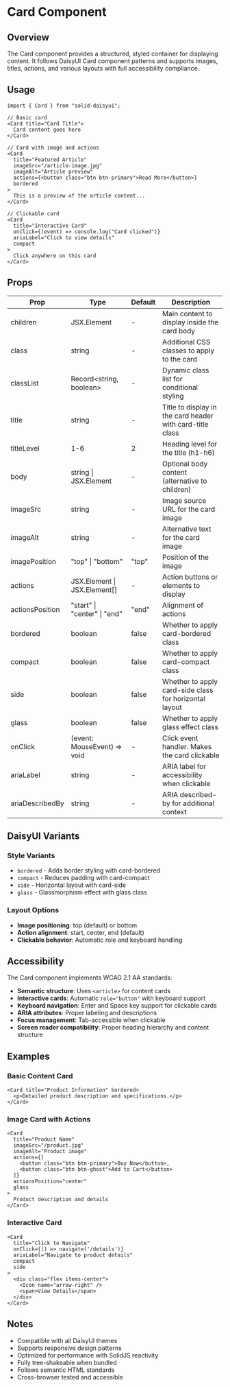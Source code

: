 # Card Component

## Overview
The Card component provides a structured, styled container for displaying content. It follows DaisyUI Card component patterns and supports images, titles, actions, and various layouts with full accessibility compliance.

## Usage
```tsx
import { Card } from "solid-daisyui";

// Basic card
<Card title="Card Title">
  Card content goes here
</Card>

// Card with image and actions
<Card
  title="Featured Article"
  imageSrc="/article-image.jpg"
  imageAlt="Article preview"
  actions={<button class="btn btn-primary">Read More</button>}
  bordered
>
  This is a preview of the article content...
</Card>

// Clickable card
<Card
  title="Interactive Card"
  onClick={(event) => console.log("Card clicked")}
  ariaLabel="Click to view details"
  compact
>
  Click anywhere on this card
</Card>
```

## Props

| Prop | Type | Default | Description |
|------|------|---------|-------------|
| children | JSX.Element | - | Main content to display inside the card body |
| class | string | - | Additional CSS classes to apply to the card |
| classList | Record<string, boolean> | - | Dynamic class list for conditional styling |
| title | string | - | Title to display in the card header with card-title class |
| titleLevel | 1-6 | 2 | Heading level for the title (h1-h6) |
| body | string \| JSX.Element | - | Optional body content (alternative to children) |
| imageSrc | string | - | Image source URL for the card image |
| imageAlt | string | - | Alternative text for the card image |
| imagePosition | "top" \| "bottom" | "top" | Position of the image |
| actions | JSX.Element \| JSX.Element[] | - | Action buttons or elements to display |
| actionsPosition | "start" \| "center" \| "end" | "end" | Alignment of actions |
| bordered | boolean | false | Whether to apply card-bordered class |
| compact | boolean | false | Whether to apply card-compact class |
| side | boolean | false | Whether to apply card-side class for horizontal layout |
| glass | boolean | false | Whether to apply glass effect class |
| onClick | (event: MouseEvent) => void | - | Click event handler. Makes the card clickable |
| ariaLabel | string | - | ARIA label for accessibility when clickable |
| ariaDescribedBy | string | - | ARIA described-by for additional context |

## DaisyUI Variants

### Style Variants
- `bordered` - Adds border styling with card-bordered
- `compact` - Reduces padding with card-compact  
- `side` - Horizontal layout with card-side
- `glass` - Glassmorphism effect with glass class

### Layout Options
- **Image positioning**: top (default) or bottom
- **Action alignment**: start, center, end (default)
- **Clickable behavior**: Automatic role and keyboard handling

## Accessibility

The Card component implements WCAG 2.1 AA standards:

- **Semantic structure**: Uses `<article>` for content cards
- **Interactive cards**: Automatic `role="button"` with keyboard support
- **Keyboard navigation**: Enter and Space key support for clickable cards
- **ARIA attributes**: Proper labeling and descriptions
- **Focus management**: Tab-accessible when clickable
- **Screen reader compatibility**: Proper heading hierarchy and content structure

## Examples

### Basic Content Card
```tsx
<Card title="Product Information" bordered>
  <p>Detailed product description and specifications.</p>
</Card>
```

### Image Card with Actions
```tsx
<Card
  title="Product Name"
  imageSrc="/product.jpg"
  imageAlt="Product image"
  actions={[
    <button class="btn btn-primary">Buy Now</button>,
    <button class="btn btn-ghost">Add to Cart</button>
  ]}
  actionsPosition="center"
  glass
>
  Product description and details
</Card>
```

### Interactive Card
```tsx
<Card
  title="Click to Navigate"
  onClick={() => navigate('/details')}
  ariaLabel="Navigate to product details"
  compact
  side
>
  <div class="flex items-center">
    <Icon name="arrow-right" />
    <span>View Details</span>
  </div>
</Card>
```

## Notes

- Compatible with all DaisyUI themes
- Supports responsive design patterns
- Optimized for performance with SolidJS reactivity
- Fully tree-shakeable when bundled
- Follows semantic HTML standards
- Cross-browser tested and accessible
